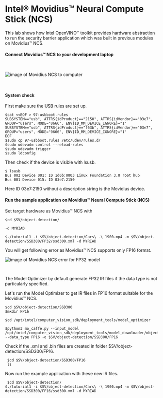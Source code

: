 
# Intel® Movidius™ Neural Compute Stick (NCS)

This lab shows how Intel OpenVINO™ toolkit provides hardware abstraction to run the security barrier application which was built in previous modules on Movidius™ NCS. 

#### Connect Movidius™ NCS to your development laptop
<br>

![image of Movidius NCS to computer](https://github.com/intel-iot-devkit/smart-video-workshop/blob/master/images/Movidius.png "connected NCS")

<br>

#### System check
First make sure the USB rules are set up.

	$cat <<EOF > 97-usbboot.rules
	SUBSYSTEM=="usb", ATTRS{idProduct}=="2150", ATTRS{idVendor}=="03e7", GROUP="users", MODE="0666", ENV{ID_MM_DEVICE_IGNORE}="1"
	SUBSYSTEM=="usb", ATTRS{idProduct}=="f63b", ATTRS{idVendor}=="03e7", GROUP="users", MODE="0666", ENV{ID_MM_DEVICE_IGNORE}="1"
	EOF
	$sudo cp 97-usbboot.rules /etc/udev/rules.d/
	$sudo udevadm control --reload-rules
	$sudo udevadm trigger
	$sudo ldconfig

Then check if the device is visible with lsusb.
	
	$ lsusb
	Bus 002 Device 001: ID 1d6b:0003 Linux Foundation 3.0 root hub
	Bus 001 Device 015: ID 03e7:2150  

Here ID 03e7:2150 without a description string is the Movidius device.

#### Run the sample application on Movidius™ Neural Compute Stick (NCS)
Set target hardware as Movidius™ NCS with
  
	$cd $SV/object-detection/
```
-d MYRIAD
```
```
$./tutorial1 -i $SV/object-detection/Cars\ -\ 1900.mp4 -m $SV/object-detection/SSD300/FP32/ssd300.xml -d MYRIAD
```
You will get following error as Movidius™ NCS supports only FP16 format. 
<br>

![image of Movidius NCS error for FP32 model](https://github.com/intel-iot-devkit/smart-video-workshop/blob/master/images/NCSerror.png)

<br>

The Model Optimizer by default generate FP32 IR files if the data type is not particularly specified.

Let's run the Model Optimizer to get IR files in FP16 format suitable for the Movidius™ NCS. 
  
    $cd $SV/object-detection/SSD300
    $mkdir FP16
    
    $cd /opt/intel/computer_vision_sdk/deployment_tools/model_optimizer
	
	$python3 mo_caffe.py --input_model /opt/intel/computer_vision_sdk/deployment_tools/model_downloader/object_detection/common/ssd/300/caffe/ssd300.caffemodel --data_type FP16 -o $SV/object-detection/SSD300/FP16

Check if the .xml and .bin files are created in folder $SV/object-detection/SSD300/FP16. 
	 
	 $cd $SV/object-detection/SSD300/FP16
	 ls
	
Now run the example application with these new IR files.

     $cd $SV/object-detection/
    $./tutorial1 -i $SV/object-detection/Cars\ -\ 1900.mp4 -m $SV/object-detection/SSD300/FP16/ssd300.xml -d MYRIAD
